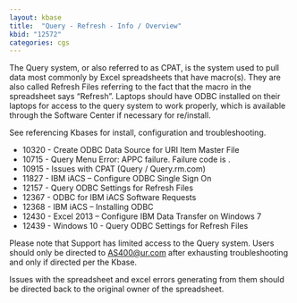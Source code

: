 ```yaml
---
layout: kbase
title:  "Query - Refresh - Info / Overview"
kbid: "12572"
categories: cgs
---
```


The Query system, or also referred to as CPAT, is the system used to pull data most commonly by Excel spreadsheets that have macro(s). They are also called Refresh Files referring to the fact that the macro in the spreadsheet says “Refresh”.
Laptops should have ODBC installed on their laptops for access to the query system to work properly, which is available through the Software Center if necessary for re/install.

See referencing Kbases for install, configuration and troubleshooting. 

- 10320 - Create ODBC Data Source for URI Item Master File
- 10715 - Query Menu Error: APPC failure. Failure code is .
- 10915 - Issues with CPAT (Query / Query.rm.com)
- 11827 - IBM iACS – Configure ODBC Single Sign On
- 12157 - Query ODBC Settings for Refresh Files
- 12367 - ODBC for IBM iACS Software Requests
- 12368 - IBM iACS – Installing ODBC
- 12430	- Excel 2013 – Configure IBM Data Transfer on Windows 7
- 12439 - Windows 10 - Query ODBC Settings for Refresh Files

Please note that Support has limited access to the Query system.  Users should only be directed to AS400@ur.com after exhausting troubleshooting and only if directed per the Kbase.

Issues with the spreadsheet and excel errors generating from them should be directed back to the original owner of the spreadsheet.